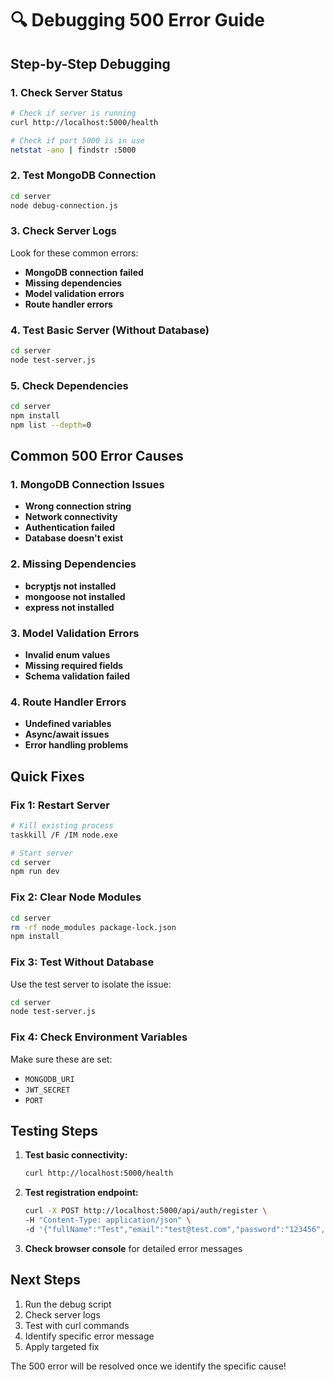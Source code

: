 # 🔍 Debugging 500 Error Guide

## Step-by-Step Debugging

### 1. Check Server Status
```bash
# Check if server is running
curl http://localhost:5000/health

# Check if port 5000 is in use
netstat -ano | findstr :5000
```

### 2. Test MongoDB Connection
```bash
cd server
node debug-connection.js
```

### 3. Check Server Logs
Look for these common errors:
- **MongoDB connection failed**
- **Missing dependencies**
- **Model validation errors**
- **Route handler errors**

### 4. Test Basic Server (Without Database)
```bash
cd server
node test-server.js
```

### 5. Check Dependencies
```bash
cd server
npm install
npm list --depth=0
```

## Common 500 Error Causes

### 1. MongoDB Connection Issues
- **Wrong connection string**
- **Network connectivity**
- **Authentication failed**
- **Database doesn't exist**

### 2. Missing Dependencies
- **bcryptjs not installed**
- **mongoose not installed**
- **express not installed**

### 3. Model Validation Errors
- **Invalid enum values**
- **Missing required fields**
- **Schema validation failed**

### 4. Route Handler Errors
- **Undefined variables**
- **Async/await issues**
- **Error handling problems**

## Quick Fixes

### Fix 1: Restart Server
```bash
# Kill existing process
taskkill /F /IM node.exe

# Start server
cd server
npm run dev
```

### Fix 2: Clear Node Modules
```bash
cd server
rm -rf node_modules package-lock.json
npm install
```

### Fix 3: Test Without Database
Use the test server to isolate the issue:
```bash
cd server
node test-server.js
```

### Fix 4: Check Environment Variables
Make sure these are set:
- `MONGODB_URI`
- `JWT_SECRET`
- `PORT`

## Testing Steps

1. **Test basic connectivity:**
   ```bash
   curl http://localhost:5000/health
   ```

2. **Test registration endpoint:**
   ```bash
   curl -X POST http://localhost:5000/api/auth/register \
   -H "Content-Type: application/json" \
   -d '{"fullName":"Test","email":"test@test.com","password":"123456","userType":"vendor","businessName":"Test Business"}'
   ```

3. **Check browser console** for detailed error messages

## Next Steps

1. Run the debug script
2. Check server logs
3. Test with curl commands
4. Identify specific error message
5. Apply targeted fix

The 500 error will be resolved once we identify the specific cause! 
